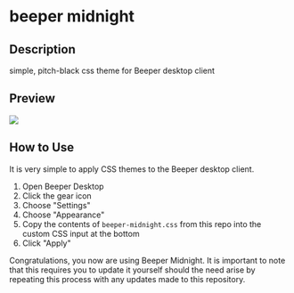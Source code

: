 # beeper midnight

## Description
simple, pitch-black css theme for Beeper desktop client

## Preview
<img src="https://github.com/JaxonWright/beeper-midnight/blob/master/midnight.png?raw=true"/>

## How to Use
It is very simple to apply CSS themes to the Beeper desktop client.

1. Open Beeper Desktop
2. Click the gear icon
3. Choose "Settings"
4. Choose "Appearance"
5. Copy the contents of `beeper-midnight.css` from this repo into the custom CSS input at the bottom
6. Click "Apply"

Congratulations, you now are using Beeper Midnight. It is important to note that this requires you to update it yourself should the need arise by repeating this process with any updates made to this repository.
